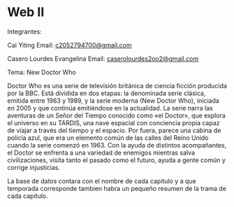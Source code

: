 # Web II
Integrantes: 

Cai Yiting
Email: c2052794700@gmail.com

Casero Lourdes Evangelina
Email: caserolourdes2oo2@gmail.com

Tema: New Doctor Who

Doctor Who es una serie de televisión británica de ciencia ficción producida por la BBC. Está dividida en dos etapas: la denominada serie clásica, emitida entre 1963 y 1989, y la serie moderna (New Doctor Who), iniciada en 2005 y que continúa emitiéndose en la actualidad.
La serie narra las aventuras de un Señor del Tiempo conocido como «el Doctor», que explora el universo en su TARDIS, una nave espacial con conciencia propia capaz de viajar a través del tiempo y el espacio. Por fuera, parece una cabina de policía azul, que era un elemento común de las calles del Reino Unido cuando la serie comenzó en 1963. Con la ayuda de distintos acompañantes, el Doctor se enfrenta a una variedad de enemigos mientras salva civilizaciones, visita tanto el pasado como el futuro, ayuda a gente común y corrige injusticias.

La base de datos contara con el nombre de cada capitulo y a que temporada corresponde tambien habra un pequeño resumen de la trama de cada capitulo.
